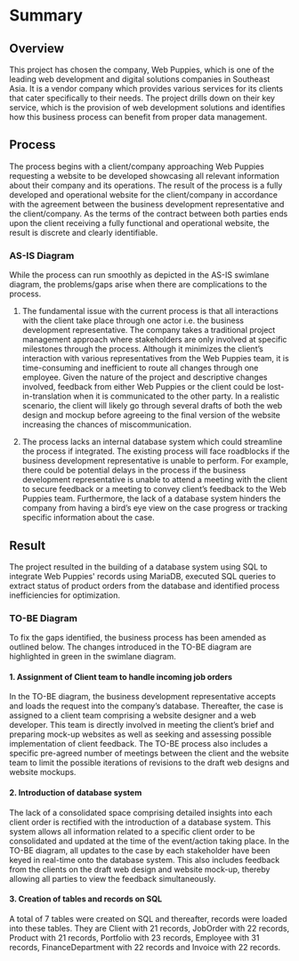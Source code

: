 # Summary

## Overview
This project has chosen the company, Web Puppies, which is one of the leading web development and digital solutions companies in Southeast Asia. It is a vendor company which provides various services for its clients that cater specifically to their needs. The project drills down on their key service, which is the provision of web development solutions and identifies how this business process can benefit from proper data management.

## Process
The process begins with a client/company approaching Web Puppies requesting a website to be developed showcasing all relevant information about their company and its operations. The result of the process is a fully developed and operational website for the client/company in accordance with the agreement between the business development representative and the client/company. As the terms of the contract between both parties ends upon the client receiving a fully functional and operational website, the result is discrete and clearly identifiable.

### AS-IS Diagram

While the process can run smoothly as depicted in the AS-IS swimlane diagram, the problems/gaps arise when there are complications to the process. 

1.	The fundamental issue with the current process is that all interactions with the client take place through one actor i.e. the business development representative. The company takes a traditional project management approach where stakeholders are only involved at specific milestones through the process. Although it minimizes the client’s interaction with various representatives from the Web Puppies team, it is time-consuming and inefficient to route all changes through one employee. Given the nature of the project and descriptive changes involved, feedback from either Web Puppies or the client could be lost-in-translation when it is communicated to the other party. In a realistic scenario, the client will likely go through several drafts of both the web design and mockup before agreeing to the final version of the website increasing the chances of miscommunication.

2.	The process lacks an internal database system which could streamline the process if integrated. The existing process will face roadblocks if the business development representative is unable to perform. For example, there could be potential delays in the process if the business development representative is unable to attend a meeting with the client to secure feedback or a meeting to convey client’s feedback to the Web Puppies team. Furthermore, the lack of a database system hinders the company from having a bird’s eye view on the case progress or tracking specific information about the case.  




## Result
The project resulted in the building of a database system using SQL to integrate Web Puppies' records  using MariaDB, executed SQL queries to extract status of product orders from the database and identified process inefficiencies for optimization.


### TO-BE Diagram
To fix the gaps identified, the business process has been amended as outlined below. The changes introduced in the TO-BE diagram are highlighted in green in the swimlane diagram.

#### 1. Assignment of Client team to handle incoming job orders
In the TO-BE diagram, the business development representative accepts and loads the request into the company’s database. Thereafter, the case is assigned to a client team comprising a website designer and a web developer. This team is directly involved in meeting the client’s brief and preparing mock-up websites as well as seeking and assessing possible implementation of client feedback. The TO-BE process also includes a specific pre-agreed number of meetings between the client and the website team to limit the possible iterations of revisions to the draft web designs and website mockups.

#### 2. Introduction of database system
The lack of a consolidated space comprising detailed insights into each client order is rectified with the introduction of a database system. This system allows all information related to a specific client order to be consolidated and updated at the time of the event/action taking place. In the TO-BE diagram, all updates to the case by each stakeholder have been keyed in real-time onto the database system. This also includes feedback from the clients on the draft web design and website mock-up, thereby allowing all parties to view the feedback simultaneously.

#### 3. Creation of tables and records on SQL
A total of 7 tables were created on SQL and thereafter, records were loaded into these tables. They are Client with 21 records, JobOrder with 22 records, Product with 21 records, Portfolio with 23 records, Employee with 31 records, FinanceDepartment with 22 records and Invoice with 22 records.
